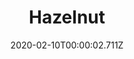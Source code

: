 ---
templateKey: blog-post
title: Hazelnut
type: forage
description: That's one big hazelnut!,
featuredpost: false
date: 2020-02-10T00:00:02.711Z
featuredimage: /img/Hazelnut.png
sellPrice: 90
tags: 
  - Fall
  -  forageable
---